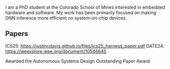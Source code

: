I am a PhD student at the Colorado School of Mines interested in embedded hardware and software. My work has been primarily focused on making DNN inference more efficient on system-on-chip devices.

Papers
------
ICS25: https://justincdavis.github.io/files/ics25_harness_paper.pdf
DATE24: https://ieeexplore.ieee.org/document/10546645

Awarded the Autonomous Systems Design Outstanding Paper Award
